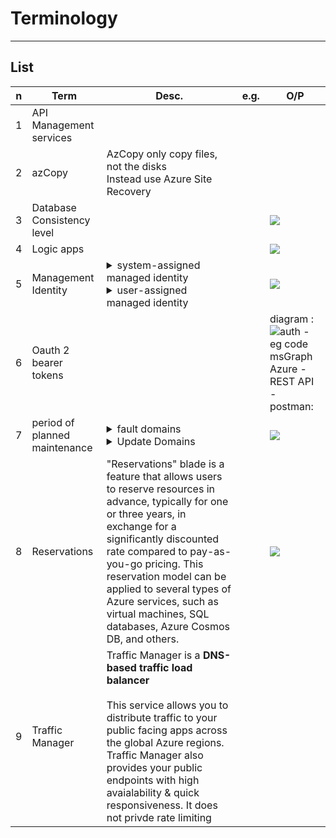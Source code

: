 # Terminology

---

## List
|n|Term|Desc.|e.g.|O/P|
|-|----|-----|----|---|
|1|API Management services|
|2|azCopy|AzCopy only copy files, not the disks<br/>Instead use Azure Site Recovery|
|3|Database Consistency level|||<img src="https://i.imgur.com/bqh8NDd.png">|
|4|Logic apps|||<img src="https://i.imgur.com/NR4fd2u.png">|
|5|Management Identity|<details><summary>system-assigned managed identity</summary>A system-assigned managed identity is an identity that is automatically created by Azure to enable secure access control for Azure resources. It's a feature of Azure Active Directory (Azure AD) that provides Azure services with an automatically managed identity. This identity can be used to authenticate to any service that supports Azure AD authentication, without needing to embed credentials in your code. When you enable a system-assigned managed identity for an Azure service instance, Azure creates an identity for the instance in the Azure AD tenant that's trusted by the subscription. This identity is tied to the lifecycle of the resource and is automatically deleted if the resource is deleted. This makes it an efficient and secure way to manage credentials and access for your Azure resources.</details><details><summary>user-assigned managed identity</summary>A user-assigned managed identity is a type of managed identity in Azure that provides Azure services with an Azure Active Directory identity, which can be used for authentication and authorization purposes. Unlike a system-assigned managed identity, which is directly tied to a specific Azure service instance and is managed by Azure, a user-assigned managed identity is created as a standalone Azure resource. This means it can be created independently of specific service instances and can be assigned to one or more Azure services as needed.<br/><br/>User-assigned managed identities are designed for scenarios where you need a more flexible identity management solution, allowing for the reuse of the same identity across multiple resources. This can simplify the management of credentials for services that need to access or be accessed by other Azure services. Since the identity is managed by Azure Active Directory, it eliminates the need for developers to manage credentials in their code, thereby enhancing security. The lifecycle of a user-assigned managed identity is managed by the user, meaning it does not automatically get deleted when the Azure service it's assigned to is deleted. This allows for more persistent and versatile management of access controls and permissions across your Azure environment.</details>||<img src="https://i.imgur.com/H8Ezmoh.png">|
|6|Oauth 2 bearer tokens|||diagram :<br/><img src="https://i.imgur.com/HJ7I2Fw.png">auth - eg code msGraph Azure - REST API - postman:<br/>|
|7|period of planned maintenance|<details><summary>fault domains</summary>grouping of hardware in Azure data centers that share a common **power source** and **network switch**</details><details><summary>Update Domains</summary>logical group of virtual machines and underlying physical hardware that can be rebooted at the same time</details>||<img src="https://i.imgur.com/aLiGsUB.png">|
|8|Reservations|"Reservations" blade is a feature that allows users to reserve resources in advance, typically for one or three years, in exchange for a significantly discounted rate compared to pay-as-you-go pricing. This reservation model can be applied to several types of Azure services, such as virtual machines, SQL databases, Azure Cosmos DB, and others.||<img src="https://i.imgur.com/A0gmoBD.png">|
|9|Traffic Manager|Traffic Manager is a **DNS-based traffic load balancer**<br/><br/>This service allows you to distribute traffic to your public facing apps across the global Azure regions. Traffic Manager also provides your public endpoints with high avaialability & quick responsiveness. It does not privde rate limiting|

